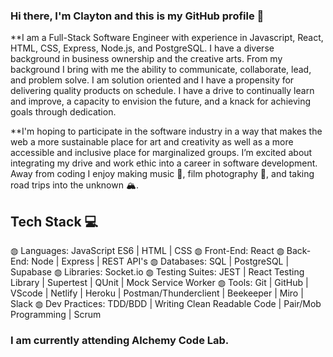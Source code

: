 ### Hi there, I'm Clayton and this is my GitHub profile 👋

**I am a Full-Stack Software Engineer with experience in Javascript, React, HTML, CSS, Express, Node.js, and PostgreSQL. I have a diverse background in business ownership and the creative arts. From my background I bring with me the ability to communicate, collaborate, lead, and problem solve. I am solution oriented and I have a propensity for delivering quality products on schedule. I have a drive to continually learn and improve, a capacity to envision the future, and a knack for achieving goals through dedication.

**I'm hoping to participate in the software industry in a way that makes the web a more sustainable place for art and creativity as well as a more accessible and inclusive place for marginalized groups. I’m excited about integrating my drive and work ethic into a career in software development. Away from coding I enjoy making music 🎸, film photography 📸, and taking road trips into the unknown 🏔.

## Tech Stack 💻
◍ Languages: JavaScript ES6 | HTML | CSS
◍ Front-End: React
◍ Back-End: Node | Express | REST API's
◍ Databases: SQL | PostgreSQL | Supabase
◍ Libraries: Socket.io
◍ Testing Suites: JEST | React Testing Library | Supertest | QUnit | Mock Service Worker
◍ Tools: Git | GitHub | VScode | Netlify | Heroku | Postman/Thunderclient | Beekeeper | Miro | Slack
◍ Dev Practices: TDD/BDD | Writing Clean Readable Code | Pair/Mob Programming | Scrum

### I am currently attending Alchemy Code Lab.


<!--
**clayton-knapp/clayton-knapp** is a ✨ _special_ ✨ repository because its `README.md` (this file) appears on your GitHub profile.

Here are some ideas to get you started:

- 🔭 I’m currently working on ...
- 🌱 I’m currently learning ...
- 👯 I’m looking to collaborate on ...
- 🤔 I’m looking for help with ...
- 💬 Ask me about ...
- 📫 How to reach me: ...
- 😄 Pronouns: ...
- ⚡ Fun fact: ...
-->
